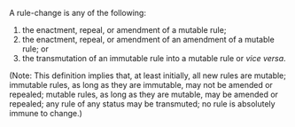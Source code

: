 A rule-change is any of the following:

1. the enactment, repeal, or amendment of a mutable rule;
2. the enactment, repeal, or amendment of an amendment of a mutable rule; or
3. the transmutation of an immutable rule into a mutable rule or *vice versa*.

(Note: This definition implies that, at least initially, all new rules are
mutable; immutable rules, as long as they are immutable, may not be amended or
repealed; mutable rules, as long as they are mutable, may be amended or
repealed; any rule of any status may be transmuted; no rule is absolutely
immune to change.)
